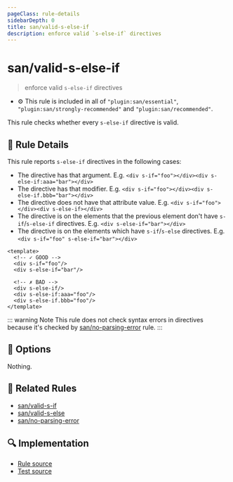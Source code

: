 ```yaml
---
pageClass: rule-details
sidebarDepth: 0
title: san/valid-s-else-if
description: enforce valid `s-else-if` directives
---
```

# san/valid-s-else-if
> enforce valid `s-else-if` directives

- :gear: This rule is included in all of `"plugin:san/essential"`, `"plugin:san/strongly-recommended"` and `"plugin:san/recommended"`.

This rule checks whether every `s-else-if` directive is valid.

## :book: Rule Details

This rule reports `s-else-if` directives in the following cases:

- The directive has that argument. E.g. `<div s-if="foo"></div><div s-else-if:aaa="bar"></div>`
- The directive has that modifier. E.g. `<div s-if="foo"></div><div s-else-if.bbb="bar"></div>`
- The directive does not have that attribute value. E.g. `<div s-if="foo"></div><div s-else-if></div>`
- The directive is on the elements that the previous element don't have `s-if`/`s-else-if` directives. E.g. `<div s-else-if="bar"></div>`
- The directive is on the elements which have `s-if`/`s-else` directives. E.g. `<div s-if="foo" s-else-if="bar"></div>`

<eslint-code-block :rules="{'san/valid-s-else-if': ['error']}">

```vue
<template>
  <!-- ✓ GOOD -->
  <div s-if="foo"/>
  <div s-else-if="bar"/>

  <!-- ✗ BAD -->
  <div s-else-if/>
  <div s-else-if:aaa="foo"/>
  <div s-else-if.bbb="foo"/>
</template>
```

</eslint-code-block>

::: warning Note
This rule does not check syntax errors in directives because it's checked by [san/no-parsing-error] rule.
:::

## :wrench: Options

Nothing.

## :couple: Related Rules

- [san/valid-s-if]
- [san/valid-s-else]
- [san/no-parsing-error]

[san/valid-s-if]: ./valid-s-if.md
[san/valid-s-else]: ./valid-s-else.md
[san/no-parsing-error]: ./no-parsing-error.md

## :mag: Implementation

- [Rule source](https://github.com/vuejs/eslint-plugin-san/blob/master/lib/rules/valid-s-else-if.js)
- [Test source](https://github.com/vuejs/eslint-plugin-san/blob/master/tests/lib/rules/valid-s-else-if.js)
